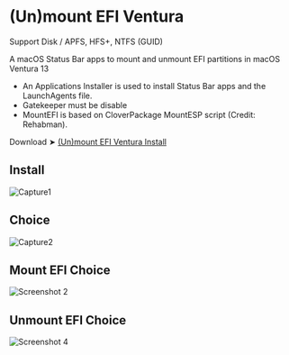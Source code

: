 # (Un)mount EFI Ventura
Support Disk / APFS, HFS+, NTFS  (GUID)

A macOS Status Bar apps to mount and unmount EFI partitions in macOS Ventura 13
- An Applications Installer is used to install Status Bar apps and the LaunchAgents file.
- Gatekeeper must be disable
- MountEFI is based on CloverPackage MountESP script (Credit: Rehabman).

Download ➤ [(Un)mount EFI Ventura Install](https://github.com/chris1111/Un-mount-EFI-Ventura/raw/Master/(Un)mount%20EFI%20Ventura%20Install.zip)

## Install
![Capture1](https://user-images.githubusercontent.com/6248794/209568174-bbb23aeb-d6ce-4d59-93a5-9a0108f7eb7c.png)
## Choice
![Capture2](https://user-images.githubusercontent.com/6248794/209568292-f3c2e4ca-b18e-4ae5-8c53-585088ce97d8.png)
## Mount EFI Choice
![Screenshot 2](https://user-images.githubusercontent.com/6248794/183128624-b3fb5216-2990-4b8e-a715-c1fe5c5210e6.png)
## Unmount EFI Choice
![Screenshot 4](https://user-images.githubusercontent.com/6248794/183128628-f894f5a0-e634-453a-bac1-b4802ade8e88.png)
